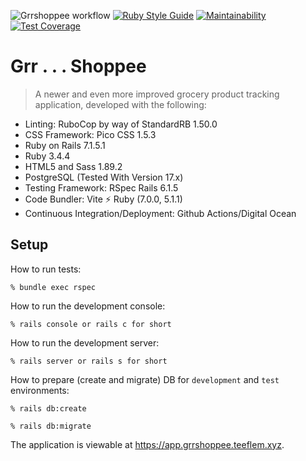 ![Grrshoppee workflow](https://github.com/tflem/grrshoppee/actions/workflows/grrshoppee.yml/badge.svg)
[![Ruby Style Guide](https://img.shields.io/badge/code_style-standard-brightgreen.svg)](https://github.com/testdouble/standard)
[![Maintainability](https://api.codeclimate.com/v1/badges/38f303e1c141ae7c797a/maintainability)](https://codeclimate.com/github/tflem/grrshoppee/maintainability)
[![Test Coverage](https://api.codeclimate.com/v1/badges/38f303e1c141ae7c797a/test_coverage)](https://codeclimate.com/github/tflem/grrshoppee/test_coverage)

# Grr . . . Shoppee

> A newer and even more improved grocery product tracking application, developed with the following:

- Linting: RuboCop by way of StandardRB 1.50.0
- CSS Framework: Pico CSS 1.5.3
- Ruby on Rails 7.1.5.1
- Ruby 3.4.4
- HTML5 and Sass 1.89.2
- PostgreSQL (Tested With Version 17.x)
- Testing Framework: RSpec Rails 6.1.5
- Code Bundler: Vite ⚡️ Ruby (7.0.0, 5.1.1)
- Continuous Integration/Deployment: Github Actions/Digital Ocean

## Setup

How to run tests:

```
% bundle exec rspec
```

How to run the development console:

```
% rails console or rails c for short
```

How to run the development server:

```
% rails server or rails s for short
```

How to prepare (create and migrate) DB for `development` and `test` environments:

```
% rails db:create

% rails db:migrate
```

The application is viewable at https://app.grrshoppee.teeflem.xyz.
